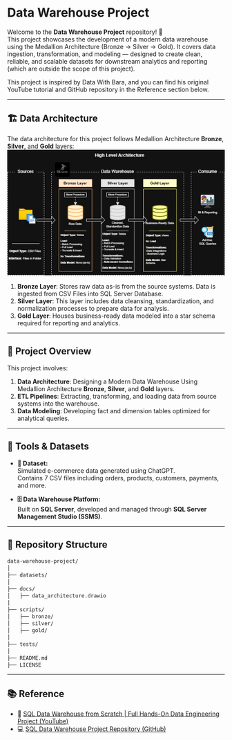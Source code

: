 # Data Warehouse Project

Welcome to the **Data Warehouse Project** repository! 🚀  
This project showcases the development of a modern data warehouse using the Medallion Architecture (Bronze → Silver → Gold). It covers data ingestion, transformation, and modeling — designed to create clean, reliable, and scalable datasets for downstream analytics and reporting (which are outside the scope of this project).

This project is inspired by Data With Bara, and you can find his original YouTube tutorial and GitHub repository in the Reference section below.

---
## 🏗️ Data Architecture

The data architecture for this project follows Medallion Architecture **Bronze**, **Silver**, and **Gold** layers:
![Data Architecture](docs/data_architecture.jpg)

1. **Bronze Layer**: Stores raw data as-is from the source systems. Data is ingested from CSV Files into SQL Server Database.
2. **Silver Layer**: This layer includes data cleansing, standardization, and normalization processes to prepare data for analysis. 
3. **Gold Layer**: Houses business-ready data modeled into a star schema required for reporting and analytics.

---
## 📖 Project Overview

This project involves:

1. **Data Architecture**: Designing a Modern Data Warehouse Using Medallion Architecture **Bronze**, **Silver**, and **Gold** layers.
2. **ETL Pipelines**: Extracting, transforming, and loading data from source systems into the warehouse.
3. **Data Modeling**: Developing fact and dimension tables optimized for analytical queries.

---
## 🧾 Tools & Datasets
- **🧪 Dataset:**  
  Simulated e-commerce data generated using ChatGPT.  
  Contains 7 CSV files including orders, products, customers, payments, and more.

- **🗄️ Data Warehouse Platform:**  
  Built on **SQL Server**, developed and managed through **SQL Server Management Studio (SSMS)**.

---

## 📂 Repository Structure
```
data-warehouse-project/
│
├── datasets/                           
│
├── docs/                             
│   ├── data_architecture.drawio       
|
├── scripts/                          
│   ├── bronze/                        
│   ├── silver/                         
│   ├── gold/                           
│
├── tests/                            
│
├── README.md                          
├── LICENSE                             
```
---

## 📚 Reference

- 🎥 [SQL Data Warehouse from Scratch | Full Hands-On Data Engineering Project (YouTube)](https://www.youtube.com/watch?v=9GVqKuTVANE&t=3345s)
- 💻 [SQL Data Warehouse Project Repository (GitHub)](https://github.com/DataWithBaraa/sql-data-warehouse-project/tree/main)

